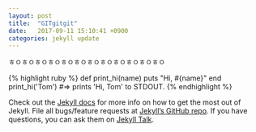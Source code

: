 ```yaml
---
layout: post
title:  "GITgitgit"
date:   2017-09-11 15:10:41 +0900
categories: jekyll update
---
```

ㅎㅇㅎㅇㅎㅇㅎㅇㅎㅇㅎㅇㅎㅇㅎㅇㅎㅇㅎㅇㅎㅇㅎㅇ



{% highlight ruby %}
def print_hi(name)
  puts "Hi, #{name}"
end
print_hi('Tom')
#=> prints 'Hi, Tom' to STDOUT.
{% endhighlight %}

Check out the [Jekyll docs][jekyll-docs] for more info on how to get the most out of Jekyll. File all bugs/feature requests at [Jekyll’s GitHub repo][jekyll-gh]. If you have questions, you can ask them on [Jekyll Talk][jekyll-talk].

[jekyll-docs]: https://jekyllrb.com/docs/home
[jekyll-gh]:   https://github.com/jekyll/jekyll
[jekyll-talk]: https://talk.jekyllrb.com/
